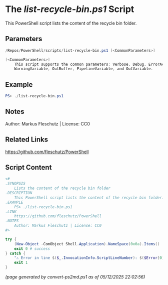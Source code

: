 The *list-recycle-bin.ps1* Script
===========================

This PowerShell script lists the content of the recycle bin folder.

Parameters
----------
```powershell
/Repos/PowerShell/scripts/list-recycle-bin.ps1 [<CommonParameters>]

[<CommonParameters>]
    This script supports the common parameters: Verbose, Debug, ErrorAction, ErrorVariable, WarningAction, 
    WarningVariable, OutBuffer, PipelineVariable, and OutVariable.
```

Example
-------
```powershell
PS> ./list-recycle-bin.ps1

```

Notes
-----
Author: Markus Fleschutz | License: CC0

Related Links
-------------
https://github.com/fleschutz/PowerShell

Script Content
--------------
```powershell
<#
.SYNOPSIS
	Lists the content of the recycle bin folder
.DESCRIPTION
	This PowerShell script lists the content of the recycle bin folder.
.EXAMPLE
	PS> ./list-recycle-bin.ps1
.LINK
	https://github.com/fleschutz/PowerShell
.NOTES
	Author: Markus Fleschutz | License: CC0
#>

try {
	(New-Object -ComObject Shell.Application).NameSpace(0x0a).Items() | Select-Object Name,Size,Path
	exit 0 # success
} catch {
	"⚠️ Error in line $($_.InvocationInfo.ScriptLineNumber): $($Error[0])"
	exit 1
}
```

*(page generated by convert-ps2md.ps1 as of 05/12/2025 22:02:56)*
